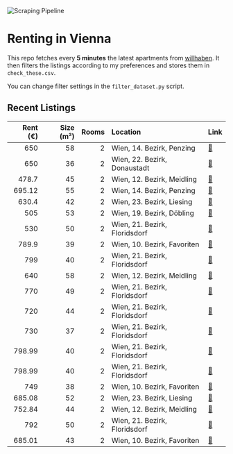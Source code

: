 ![Scraping Pipeline](https://github.com/AthomsG/renting-in-vienna/actions/workflows/run_pipeline.yml/badge.svg)


# Renting in Vienna

This repo fetches every **5 minutes** the latest apartments from [willhaben](https://www.willhaben.at/).
It then filters the listings according to my preferences and stores them in `check_these.csv`. 

You can change filter settings in the `filter_dataset.py` script.

## Recent Listings
|   Rent (€) |   Size (m²) |   Rooms | Location                      | Link                                                                                                                                                                                           |
|-----------:|------------:|--------:|:------------------------------|:-----------------------------------------------------------------------------------------------------------------------------------------------------------------------------------------------|
|     650    |          58 |       2 | Wien, 14. Bezirk, Penzing     | [🔗](https://www.willhaben.at/iad/immobilien/d/mietwohnungen/wien/wien-1140-penzing/helle-ruhige-2-zimmer-wohnung-mit-blick-ins-grüne-1691838531/)                                              |
|     650    |          36 |       2 | Wien, 22. Bezirk, Donaustadt  | [🔗](https://www.willhaben.at/iad/immobilien/d/mietwohnungen/wien/wien-1220-donaustadt/helle-2-zimmer-mietwohnung-mit-loggia-nähe-u1-kagraner-platz-2044095270/)                                |
|     478.7  |          45 |       2 | Wien, 12. Bezirk, Meidling    | [🔗](https://www.willhaben.at/iad/immobilien/d/mietwohnungen/wien/wien-1120-meidling/gemeindewohnung-direktvergabe-1900649810/)                                                                 |
|     695.12 |          55 |       2 | Wien, 14. Bezirk, Penzing     | [🔗](https://www.willhaben.at/iad/immobilien/d/mietwohnungen/wien/wien-1140-penzing/erstbezug-nach-generalsanierung-helle-2-zimmer-altbau-wohnung-unbefristet-1328035751/)                      |
|     630.4  |          42 |       2 | Wien, 23. Bezirk, Liesing     | [🔗](https://www.willhaben.at/iad/immobilien/d/mietwohnungen/wien/wien-1230-liesing/unbefristete-ruhige-wohnung-mit-südostloggia-1375678827/)                                                   |
|     505    |          53 |       2 | Wien, 19. Bezirk, Döbling     | [🔗](https://www.willhaben.at/iad/immobilien/d/mietwohnungen/wien/wien-1190-döbling/gemeindewohung-direktvergabe-mit-ablöse-1374904983/)                                                        |
|     530    |          50 |       2 | Wien, 21. Bezirk, Floridsdorf | [🔗](https://www.willhaben.at/iad/immobilien/d/mietwohnungen/wien/wien-1210-floridsdorf/gemeindewohnung-direktvergabe-wohnticket:-31.8.2024!!-1285229637/)                                      |
|     789.9  |          39 |       2 | Wien, 10. Bezirk, Favoriten   | [🔗](https://www.willhaben.at/iad/immobilien/d/mietwohnungen/wien/wien-1100-favoriten/helle-2-zi.-whg.-mit-terrasse-1490322788/)                                                                |
|     799    |          40 |       2 | Wien, 21. Bezirk, Floridsdorf | [🔗](https://www.willhaben.at/iad/immobilien/d/mietwohnungen/wien/wien-1210-floridsdorf/moderne-2-zimmerwohnung-mit-balkon!-1693093114/)                                                        |
|     640    |          58 |       2 | Wien, 12. Bezirk, Meidling    | [🔗](https://www.willhaben.at/iad/immobilien/d/mietwohnungen/wien/wien-1120-meidling/gemeinde-wohnung-1120-wien-mit-vormekschein-bis-01.07.2024-842069402/)                                     |
|     770    |          49 |       2 | Wien, 21. Bezirk, Floridsdorf | [🔗](https://www.willhaben.at/iad/immobilien/d/mietwohnungen/wien/wien-1210-floridsdorf/jetzt-mieten-später-kaufen:-wohnen-in-stammersdorfer-naturidylle-761411382/)                            |
|     720    |          44 |       2 | Wien, 21. Bezirk, Floridsdorf | [🔗](https://www.willhaben.at/iad/immobilien/d/mietwohnungen/wien/wien-1210-floridsdorf/mietwohnung-genießen-kaufoption-nutzen:-wohnen-in-stammersdorfer-naturkulisse-761411356/)               |
|     730    |          37 |       2 | Wien, 21. Bezirk, Floridsdorf | [🔗](https://www.willhaben.at/iad/immobilien/d/mietwohnungen/wien/wien-1210-floridsdorf/traumhaftes-wohnen:-mietwohnungen-mit-kaufoption-in-stammersdorfer-ruhelage-761411354/)                 |
|     798.99 |          40 |       2 | Wien, 21. Bezirk, Floridsdorf | [🔗](https://www.willhaben.at/iad/immobilien/d/mietwohnungen/wien/wien-1210-floridsdorf/moderne-neubauwohnung-mit-balkon-und-einbauküche!-nahe-straßenbahn-26-lorettowiese-und-scn-1740472691/) |
|     798.99 |          40 |       2 | Wien, 21. Bezirk, Floridsdorf | [🔗](https://www.willhaben.at/iad/immobilien/d/mietwohnungen/wien/wien-1210-floridsdorf/traumwohnungen-in-top-lage-zu-vermieten!-1055837955/)                                                   |
|     749    |          38 |       2 | Wien, 10. Bezirk, Favoriten   | [🔗](https://www.willhaben.at/iad/immobilien/d/mietwohnungen/wien/wien-1100-favoriten/2-zimmer-wohnung-mit-balkon!-1929020483/)                                                                 |
|     685.08 |          52 |       2 | Wien, 23. Bezirk, Liesing     | [🔗](https://www.willhaben.at/iad/immobilien/d/mietwohnungen/wien/wien-1230-liesing/zwei-zimmer-wohnung-hofseitig-inzersdorf-1230-wien-742385399/)                                              |
|     752.84 |          44 |       2 | Wien, 12. Bezirk, Meidling    | [🔗](https://www.willhaben.at/iad/immobilien/d/mietwohnungen/wien/wien-1120-meidling/neuwertige-wohlfühloase-mit-gartenanteil---43.5m²-für-nur-75284-eur-miete-in-1120-wien!-1634330371/)       |
|     792    |          50 |       2 | Wien, 21. Bezirk, Floridsdorf | [🔗](https://www.willhaben.at/iad/immobilien/d/mietwohnungen/wien/wien-1210-floridsdorf/wohnung-ab-oktober-2024-zu-vermieten-1727828166/)                                                       |
|     685.01 |          43 |       2 | Wien, 10. Bezirk, Favoriten   | [🔗](https://www.willhaben.at/iad/immobilien/d/mietwohnungen/wien/wien-1100-favoriten/kleinod--erstbezug-in-hauptbahnhof-nähe-1577186673/)                                                      |
